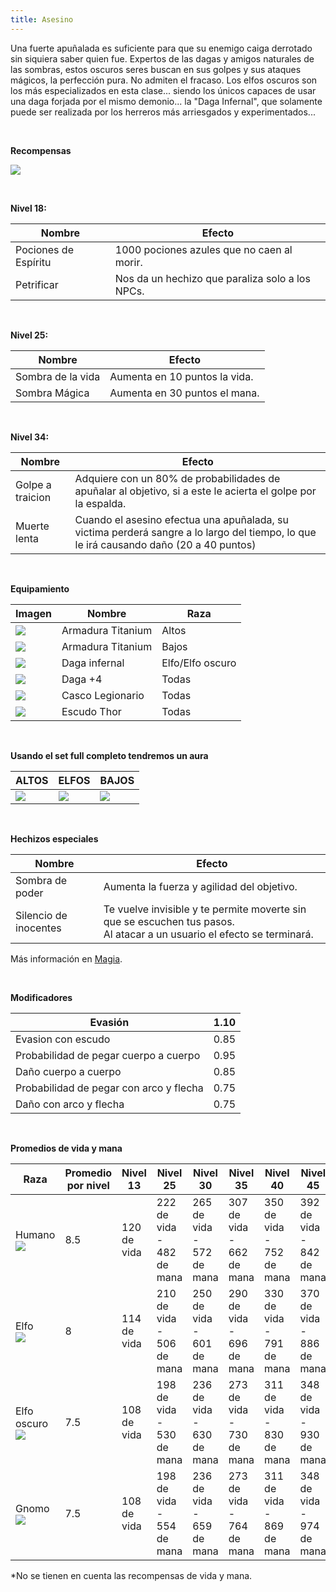 ```yaml
---
title: Asesino
---
```


Una fuerte apuñalada es suficiente para que su enemigo caiga derrotado sin siquiera saber quien fue. Expertos de las dagas y amigos naturales de las sombras, estos oscuros seres buscan en sus golpes y sus ataques mágicos, la perfección pura. No admiten el fracaso. Los elfos oscuros son los más especializados en esta clase... siendo los únicos capaces de usar una daga forjada por el mismo demonio... la "Daga Infernal", que solamente puede ser realizada por los herreros más arriesgados y experimentados...

<br />

**Recompensas**

![](images/luchador/asesino.PNG)

<br />

**Nivel 18:**

| **Nombre** | **Efecto** |
| --- | --- |
| Pociones de Espíritu | 1000 pociones azules que no caen al morir. |
| Petrificar | Nos da un hechizo que paraliza solo a los NPCs. |

<br />

**Nivel 25:**

| **Nombre** | **Efecto** |
| --- | --- |
| Sombra de la vida | Aumenta en 10 puntos la vida. |
| Sombra Mágica | Aumenta en 30 puntos el mana. |

<br />

**Nivel 34:**

| **Nombre** | **Efecto** |
| --- | --- |
| Golpe a traicion | Adquiere con un 80% de probabilidades de apuñalar al objetivo, si a este le acierta el golpe por la espalda. |
| Muerte lenta | Cuando el asesino efectua una apuñalada, su victima perderá sangre a lo largo del tiempo, lo que le irá causando daño (20 a 40 puntos) |

<br />

**Equipamiento**

| **Imagen** | **Nombre** | **Raza** |
| --- | --- | --- |
| ![](images/luchador/ase/308.png) | Armadura Titanium | Altos |
| ![](images/luchador/ase/309.png) | Armadura Titanium | Bajos |
| ![](images/luchador/ase/125l.png) | Daga infernal | Elfo/Elfo oscuro |
| ![](images/luchador/ase/1040.png) | Daga +4 | Todas |
| ![](images/luchador/ase/2019.png) | Casco Legionario | Todas |
| ![](images/luchador/ase/102.png) | Escudo Thor | Todas |

<br />

**Usando el set full completo tendremos un aura**

| ALTOS | ELFOS | BAJOS |
| --- | --- | --- |
| ![](images/fulles/aseh.png) | ![](images/fulles/asee.png) | ![](images/fulles/aseg.png) |

<br />

**Hechizos especiales**

| **Nombre** | **Efecto** |
| --- | --- |
| Sombra de poder | Aumenta la fuerza y agilidad del objetivo. |
| Silencio de inocentes | Te vuelve invisible y te permite moverte sin que se escuchen tus pasos.  <br>Al atacar a un usuario el efecto se terminará. |

Más información en [Magia](/magia).

<br />

**Modificadores**

| Evasión | 1.10 |
| --- | --- |
| Evasion con escudo | 0.85 |
| Probabilidad de pegar cuerpo a cuerpo | 0.95 |
| Daño cuerpo a cuerpo | 0.85 |
| Probabilidad de pegar con arco y flecha | 0.75 |
| Daño con arco y flecha | 0.75 |

<br />

**Promedios de vida y mana**

| **Raza** | **Promedio por nivel** | **Nivel 13** | **Nivel 25** | **Nivel 30** | **Nivel 35** | **Nivel 40** | **Nivel 45** |
| --- | --- | --- | --- | --- | --- | --- | --- |
| Humano  <br>![](images/razas/cara_humano.png) | 8.5 | 120 de vida | 222 de vida - 482 de mana | 265 de vida - 572 de mana | 307 de vida - 662 de mana | 350 de vida - 752 de mana | 392 de vida - 842 de mana |
| Elfo  <br>![](images/razas/cara_elfo.png) | 8   | 114 de vida | 210 de vida - 506 de mana | 250 de vida - 601 de mana | 290 de vida - 696 de mana | 330 de vida - 791 de mana | 370 de vida - 886 de mana |
| Elfo oscuro  <br>![](images/razas/cara_elfooscuro.png) | 7.5 | 108 de vida | 198 de vida - 530 de mana | 236 de vida - 630 de mana | 273 de vida - 730 de mana | 311 de vida - 830 de mana | 348 de vida - 930 de mana |
| Gnomo  <br>![](images/razas/cara_gnomo.png) | 7.5 | 108 de vida | 198 de vida - 554 de mana | 236 de vida - 659 de mana | 273 de vida - 764 de mana | 311 de vida - 869 de mana | 348 de vida - 974 de mana |

*No se tienen en cuenta las recompensas de vida y mana.
